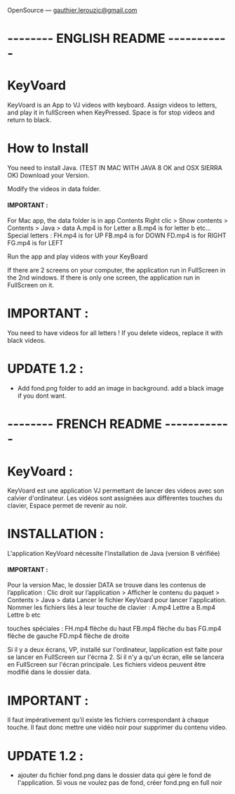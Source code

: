 OpenSource  —  gauthier.lerouzic@gmail.com

# -------- ENGLISH README -----------
# KeyVoard

KeyVoard is an App to VJ videos with keyboard. Assign videos to letters, and play it in fullScreen when KeyPressed. Space is for stop videos and return to black.

# How to Install
You need to install Java. (TEST IN MAC WITH JAVA 8 OK and OSX SIERRA OK)
Download your Version.

Modify the videos in data folder.
#### IMPORTANT :
For Mac app, the data folder is in app Contents 
Right clic > Show contents > Contents > Java > data
A.mp4 is for Letter a
B.mp4 is for letter b
etc...
Special letters :
FH.mp4 is for UP
FB.mp4 is for DOWN
FD.mp4 is for RIGHT
FG.mp4 is for LEFT

Run the app and play videos with your KeyBoard

If there are 2 screens on your computer, the application run in FullScreen in the 2nd windows.
If there is only one screen, the application run in FullScreen on it.

# IMPORTANT :
You need to have videos for all letters ! If you delete videos, replace it with black videos.


# UPDATE 1.2 :
- Add fond.png folder to add an image in background. add a black image if you dont want.




# -------- FRENCH README ------------
# KeyVoard :
KeyVoard est une application VJ permettant de lancer des videos avec son calvier d'ordinateur. 
Les vidéos sont assignées aux différentes touches du clavier, Espace permet de revenir au noir.


# INSTALLATION :

L'application KeyVoard nécessite l'installation de Java (version 8 vérifiée)

####  IMPORTANT :
Pour la version Mac, le dossier DATA se trouve dans les contenus de l’application :
Clic droit sur l’application > Afficher le contenu du paquet > Contents > Java > data
Lancer le fichier KeyVoard pour lancer l'application.
Nommer les fichiers liés à leur touche de clavier :
A.mp4	Lettre a
B.mp4 	Lettre b
etc

touches spéciales :
FH.mp4		flèche du haut
FB.mp4		flèche du bas
FG.mp4		flèche de gauche
FD.mp4		flèche de droite

Si il y a deux écrans, VP, installé sur l'ordinateur, lapplication est faite pour se lancer en FullScreen sur l'écrna 2. Si il n'y a qu'un écran, elle se lancera en FullScreen sur l'écran principale.
Les fichiers videos peuvent être modifié dans le dossier data.

#     IMPORTANT : 
Il faut impérativement qu’il existe les fichiers correspondant à chaque touche.
Il faut donc mettre une vidéo noir pour supprimer du contenu video.


# UPDATE 1.2 :
- ajouter du fichier fond.png dans le dossier data qui gère le fond de l'application. Si vous ne voulez pas de fond, créer fond.png en full noir




